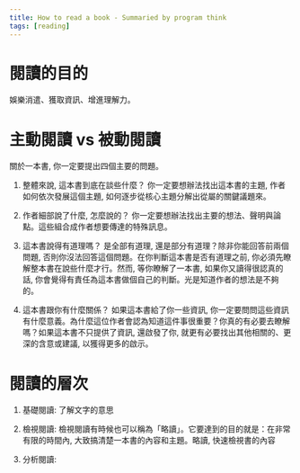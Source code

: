 ```yaml
---
title: How to read a book - Summaried by program think
tags: [reading]
---
```

<!--more-->

# 閱讀的目的

娛樂消遣、獲取資訊、增進理解力。

# 主動閱讀 vs 被動閱讀

關於一本書, 你一定要提出四個主要的問題。

1. 整體來說, 這本書到底在談些什麼？
你一定要想辦法找出這本書的主題, 作者如何依次發展這個主題, 如何逐步從核心主題分解出從屬的關鍵議題來。

2. 作者細部說了什麼, 怎麼說的？
你一定要想辦法找出主要的想法、聲明與論點。這些組合成作者想要傳達的特殊訊息。

3. 這本書說得有道理嗎？
是全部有道理, 還是部分有道理？除非你能回答前兩個問題, 否則你沒法回答這個問題。在你判斷這本書是否有道理之前, 你必須先瞭解整本書在說些什麼才行。然而, 等你瞭解了一本書, 如果你又讀得很認真的話, 你會覺得有責任為這本書做個自己的判斷。光是知道作者的想法是不夠的。

4. 這本書跟你有什麼關係？
如果這本書給了你一些資訊, 你一定要問問這些資訊有什麼意義。為什麼這位作者會認為知道這件事很重要？你真的有必要去瞭解嗎？如果這本書不只提供了資訊, 還啟發了你, 就更有必要找出其他相關的、更深的含意或建議, 以獲得更多的啟示。

# 閱讀的層次

1. 基礎閱讀: 了解文字的意思

2. 檢視閱讀: 檢視閱讀有時候也可以稱為「略讀」。它要達到的目的就是：在非常有限的時間內, 大致搞清楚一本書的內容和主題。略讀, 快速檢視書的內容

3. 分析閱讀: 

